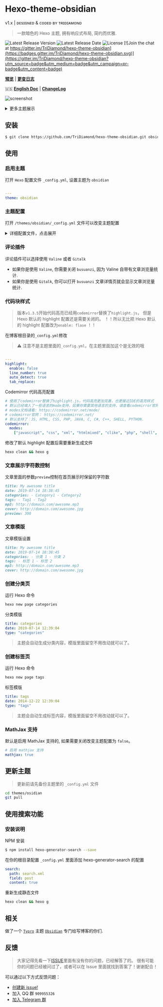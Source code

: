 # Hexo-theme-obsidian

v1.x | ᴅᴇsɪɢɴᴇᴅ & ᴄᴏᴅᴇᴅ ʙʏ ᴛʀɪᴅɪᴀᴍᴏɴᴅ

> 一款暗色的 Hexo 主题, 拥有响应式布局, 简约而优雅.

![Latest Release Version](https://img.shields.io/github/v/release/TriDiamond/hexo-theme-obsidian)
![Latest Release Date](https://img.shields.io/github/release-date/TriDiamond/hexo-theme-obsidian)
![License](https://img.shields.io/github/license/TriDiamond/hexo-theme-obsidian)
[![Join the chat at https://gitter.im/TriDiamond/hexo-theme-obsidian](https://badges.gitter.im/TriDiamond/hexo-theme-obsidian.svg)](https://gitter.im/TriDiamond/hexo-theme-obsidian?utm_source=badge&utm_medium=badge&utm_campaign=pr-badge&utm_content=badge)

**[预览](http://tridiamond.me)** | **[更变日志](https://github.com/TriDiamond/hexo-theme-obsidian/blob/master/CHANGELOG_CN.md)**

🇺🇸 **[English Doc](https://github.com/TriDiamond/hexo-theme-obsidian/blob/master/README.md)** |
**[ChangeLog](https://github.com/TriDiamond/hexo-theme-obsidian/blob/master/CHANGELOG.md)**

![screenshot](https://res.cloudinary.com/tridiamond/image/upload/v1573323147/blog/A-Obsidian-full_ubmo0d.png)

<details>
<summary>更多主题展示</summary>

## 分类页

![screenshot](https://res.cloudinary.com/tridiamond/image/upload/v1573148012/blog/A-Obsidian-categories_mgdti7.png)

## 多级分类

![screenshot](https://res.cloudinary.com/tridiamond/image/upload/v1573148016/blog/A-Obsidian-categories-level_xtxty9.png)

## 归档页

![screenshot](https://res.cloudinary.com/tridiamond/image/upload/v1573323148/blog/A-Obsidian-archives_ffpwf9.png)

## 文章页

![screenshot](https://res.cloudinary.com/tridiamond/image/upload/v1573148016/blog/A-Obsidian-articles_wlsu2v.png)

</details>

## 安装

```bash
$ git clone https://github.com/TriDiamond/hexo-theme-obsidian.git obsidian
```

## 使用

### 启用主题

打开 `Hexo` 配置文件 `_config.yml`, 设置主题为 `obsidian`

```yaml

---
theme: obsidian
```

### 主题配置

打开 `/themes/obsidian/_config.yml` 文件可以改变主题配置

<details>
<summary>详细配置文件，点击展开</summary>

```yaml
#! ---------------------------------------------------------------
#! 版本`v1.3.5`开始代码高亮已经用`codemirror`替换了`highlight.js`，
#! 但是Hexo默认的highlight配置还是需要关闭的。
#! ！！所以务必把Hexo默认的highlight配置改为`enable: false` ！！
#! ---------------------------------------------------------------
#! highlight:
#!  enable: false
#!  line_number: true
#!  auto_detect: true
#!  tab_replace:
#! ---------------------------------------------------------------

# ---------------------------------------------------------------
# 主题默认设置
# ---------------------------------------------------------------

# 菜单设置 | 格式 = 菜单名: 菜单url
menu:
  PAGE: /page

# 分类页和标签页自定义标题配置
page_titles:
  categories: "Categories"
  tags: "Tags"
  archives: "Archived"

# 是否启用目录
TOC: true

# 首页封面使用的封面图， 不配置默认使用cover配置的图片
welcome_cover: /img/cover.jpg

# 文章默认封面图
cover: /img/welcome-cover.jpg

# 文章内的默认头像
avatar: https://s2.ax1x.com/2019/09/19/nLtSiD.png

# 关闭默认滚动条
scrollbar: true

# 网站的关键词，都好分割，用于SEO优化
keywords: TriDiamond Obsidian

# 网站口号
descriptionOne: "Think like an artist, develop like an artisan"
descriptionTwo: "艺术家思维去思考问题，工匠创造精神去开发"

# 如果使用google analytics, 请填写ID
google_analytics:

# 网页图标
favicon: /img/favicon.png

# rss文件
rss: atom.xml

# ---------------------------------------------------------------
# 文章音乐设置
# ---------------------------------------------------------------

# 自动播放音乐
autoplay: false

# 默认mp3文件
mp3:
  - statics/chengdu.mp3

# ---------------------------------------------------------------
# 主题插件
# ---------------------------------------------------------------

# Gitalk 评论插件
# 查看 https://github.com/gitalk/gitalk
gitalk:
  autoExpand: false
  clientID: ""
  clientSecret: ""
  repo: ""
  owner: ""
  admin: [""]
  # Ensure uniqueness and length less than 50
  id: location.pathname
  # Facebook-like distraction

# Valine 评论插件 (推荐使用!)
# 查看 https://valine.js.org/quickstart.html
valine:
  enable: true
  app_id:
  app_key:
  notify: false
  verify: false
  avatar: "mp"
  placeholder: "Leave your throughs behind~"
  visitor: true

# 文章字数和阅读时间统计插件
# see https://github.com/theme-next/hexo-symbols-count-time
symbols_count_time:
  enable: true
  wordCount: true
  readCount: true
  awl: 4
  wpm: 275
  suffix: mins.

# html截取插件（用于首页截取内容）
# see https://github.com/TriDiamond/hexo-html-truncate
html_truncate:
  enable: true
  # 文章保留多少个字符
  postLength: 250
  # 封面文章保留多少个字符
  coverLength: 100
  # 省略符号
  ellipsis: "..."
  # 需要过滤的html标签
  excludes: ["img"]
  # 截取时保留空白空格字符
  keepWhitespaces: true
  # 截取到最后的时候保留完成的字（只对英文有用）
  reserveLastWord: true

# Busuanzi 浏览量统计插件
# see http://ibruce.info/2015/04/04/busuanzi/
busuanzi:
  enable: true

# Sharejs 分享
# see https://github.com/overtrue/share.js/
sharejs:
  enable: true
  disabled: "facebook,douban,linkedin,diandian,tencent,google"

# 使用了codemirror替换了highlight.js，代码高亮更加完善，也更接近IDE的高亮样式
# 默认已经填入了一些语言的mode支持，如果你需要其他语言的支持，请查看codemirror官网的mode
# modes文档请看: https://codemirror.net/mode/
# codemirror官网： https://codemirror.net/
# 默认支持了：JS, HTML, CSS, PHP, JAVA, C, C#, C++, SHELL, PYTHON.
codemirror:
  modes:
    ["javascript", "css", "xml", "htmlmixed", "clike", "php", "shell", "python"]

# 启用 mathjax 支持
mathjax: true
```

</details>

### 评论插件

评论插件可以选择使用 `Valine` 或者 `Gitalk`

- 如果你是使用 `Valine`, 你需要关闭 `busuanzi`, 因为 Valine 自带有文章浏览量统计.
- 如果你是使用 `Gitalk`, 你可以打开 `busuanzi` 文章详情页就会显示文章浏览量统计.

### 代码块样式

> 版本`v1.3.5`开始代码高亮已经用`codemirror`替换了`highlight.js`，
> 但是 Hexo 默认的 highlight 配置还是需要关闭的。
> ！！所以无比把 Hexo 默认的 highlight 配置改为`enable: flase` ！！

在博客根目录的`_config.yml`修改

> ⚠️ 注意不是主题里面的`_config.yml`，在主题里面加这个是无效的哦

```yaml

---
highlight:
  enable: false
  line_number: true
  auto_detect: true
  tab_replace:
```

Codemirror 代码高亮配置

```yaml
# 使用了codemirror替换了highlight.js，代码高亮更加完善，也更接近IDE的高亮样式
# 默认已经填入了一些语言的mode支持，如果你需要其他语言的支持，请查看codemirror官网的mode
# modes文档请看: https://codemirror.net/mode/
# codemirror官网： https://codemirror.net/
# 默认支持了：JS, HTML, CSS, PHP, JAVA, C, C#, C++, SHELL, PYTHON.
codemirror:
  modes:
    ["javascript", "css", "xml", "htmlmixed", "clike", "php", "shell", "python"]
```

修改了默认 highlight 配置后需要重新生成文件

```bash
hexo clean && hexo g
```

### 文章展示字符数控制

文章里面的参数`preview`控制在首页展示时保留的字符数

```markdown
title: My awesome title
date: 2019-07-14 18:38:45
categories: - Category1 - Category2
tags: - Tag1 - Tag2
mp3: http://domain.com/awesome.mp3
cover: http://domain.com/awesome.jpg
preview: 300
```

### 文章模版

文章模版设置

```markdown
title: My awesome title
date: 2019-07-14 18:38:45
categories: - 分类 1 - 分类 2
tags: - 标签 1 - 标签 2
mp3: http://domain.com/awesome.mp3
cover: http://domain.com/awesome.jpg
```

### 创建分类页

运行 Hexo 命令

```bash
hexo new page categories
```

分类模版

```yaml
title: categories
date: 2019-07-14 12:39:04
type: "categories"
```

> 主题会自动生成分类内容，模版里面留空不用改动就可以了。

### 创建标签页

运行 Hexo 命令

```bash
hexo new page tags
```

标签模版

```yaml
title: tags
date: 2014-12-22 12:39:04
type: "tags"
```

> 主题会自动生成标签内容，模版里面留空不用改动就可以了。

### MathJax 支持

默认是启用 MathJax 支持的, 如果需要关闭改变主题配置为 `false`。

```yaml
# 启用 mathjax 支持
mathjax: true
```

## 更新主题

> 更新前请先备份主题里的 `_config.yml` 文件

```bash
cd themes/osidian
git pull
```

## 使用搜索功能

### 安装说明

NPM 安装

```bash
$ npm install hexo-generator-search --save
```

在你的根目录配置 `_config.yml` 里面添加 hexo-generator-search 的配置

```yaml
search:
  path: search.xml
  field: post
  content: true
```

重新生成静态文件

```bash
hexo clean && hexo g
```

## 相关

做了一个 [`Typro`](https://typora.io/) 主题 [`Obsidian`](https://github.com/TriDiamond/typro-theme-obsidian) 专门给写博客的你们.

## 反馈

> 大家记得先看一下[ISSUE](https://github.com/TriDiamond/hexo-theme-obsidian/issues)里面有没有你的问题，已经解答了的。
> 很有可能你的问题已经被问过了，或者可以在 Issue 里面就找到答案了！谢谢配合！

可以通过以下方式反馈问题：

- [创建新 issue!](https://github.com/TriDiamond/hexo-theme-obsidian/issues/new)
- 加入 QQ 群 `909955326`
- [加入 Telegram 群](https://t.me/joinchat/R2m4eho2lbcHLR7nDvxd6A)
